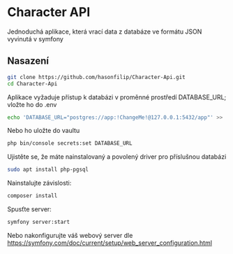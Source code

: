 # Character API
Jednoduchá aplikace, která vrací data z databáze ve formátu JSON vyvinutá v symfony 

## Nasazení

```bash
git clone https://github.com/hasonfilip/Character-Api.git
cd Character-Api
```

Aplikace vyžaduje přístup k databázi v proměnné prostředí DATABASE_URL; vložte ho do .env

```bash
echo 'DATABASE_URL="postgres://app:!ChangeMe!@127.0.0.1:5432/app"' >> .env
```

Nebo ho uložte do vaultu

```bash
php bin/console secrets:set DATABASE_URL
```

Ujistěte se, že máte nainstalovaný a povolený driver pro příslušnou databázi

```bash
sudo apt install php-pgsql
```

Nainstalujte závislosti:

```bash
composer install
```

Spusťte server:

```bash
symfony server:start
```

Nebo nakonfigurujte váš webový server dle https://symfony.com/doc/current/setup/web_server_configuration.html
